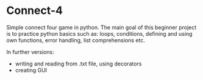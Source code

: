 # Connect-4
Simple connect four game in python.
The main goal of this beginner project is to practice python basics such as: loops, conditions, defining and using own functions, error handling, list comprehensions etc.

In further versions: 
  - writing and reading from .txt file, using decorators
  - creating GUI
